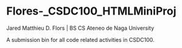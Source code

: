 # Flores-_CSDC100_HTMLMiniProj
Jared Matthieu D. Flors | BS CS Ateneo de Naga University

A submission bin for all code related activities in CSDC100. 
